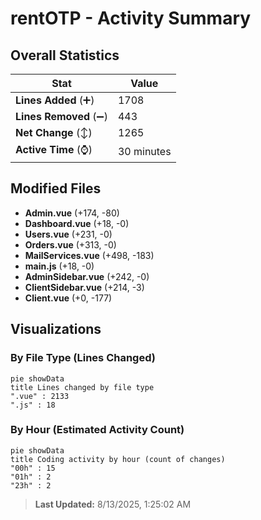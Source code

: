 # rentOTP - Activity Summary 

## Overall Statistics

| Stat                   | Value                                                             |
| ---------------------- | ----------------------------------------------------------------- |
| **Lines Added** (➕)   | 1708                                          |
| **Lines Removed** (➖) | 443                                        |
| **Net Change** (↕)    | 1265                |
| **Active Time** (⌚)   | 30 minutes |


## Modified Files
- **Admin.vue** (+174, -80)
- **Dashboard.vue** (+18, -0)
- **Users.vue** (+231, -0)
- **Orders.vue** (+313, -0)
- **MailServices.vue** (+498, -183)
- **main.js** (+18, -0)
- **AdminSidebar.vue** (+242, -0)
- **ClientSidebar.vue** (+214, -3)
- **Client.vue** (+0, -177)

## Visualizations

### By File Type (Lines Changed)

```mermaid
pie showData
title Lines changed by file type
".vue" : 2133
".js" : 18
```

### By Hour (Estimated Activity Count)

```mermaid
pie showData
title Coding activity by hour (count of changes)
"00h" : 15
"01h" : 2
"23h" : 2
```


> **Last Updated:** 8/13/2025, 1:25:02 AM